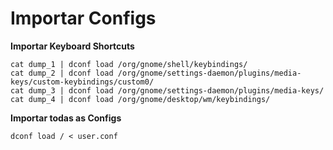 # Importar Configs

**Importar Keyboard Shortcuts**

```
cat dump_1 | dconf load /org/gnome/shell/keybindings/
cat dump_2 | dconf load /org/gnome/settings-daemon/plugins/media-keys/custom-keybindings/custom0/
cat dump_3 | dconf load /org/gnome/settings-daemon/plugins/media-keys/
cat dump_4 | dconf load /org/gnome/desktop/wm/keybindings/
```

**Importar todas as Configs**

```
dconf load / < user.conf
```
